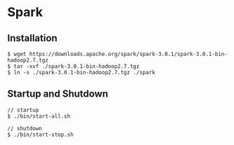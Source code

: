 # Spark

## Installation
```
$ wget https://downloads.apache.org/spark/spark-3.0.1/spark-3.0.1-bin-hadoop2.7.tgz
$ tar -xvf ./spark-3.0.1-bin-hadoop2.7.tgz
$ ln -s ./spark-3.0.1-bin-hadoop2.7.tgz ./spark
```

## Startup and Shutdown
```
// startup
$ ./bin/start-all.sh

// shutdown 
$ ./bin/start-stop.sh
```